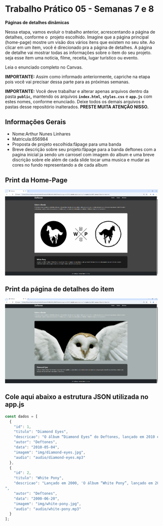 # Trabalho Prático 05 - Semanas 7 e 8

**Páginas de detalhes dinâmicas**

Nessa etapa, vamos evoluir o trabalho anterior, acrescentando a página de detalhes, conforme o  projeto escolhido. Imagine que a página principal (home-page) mostre um visão dos vários itens que existem no seu site. Ao clicar em um item, você é direcionado pra a página de detalhes. A página de detalhe vai mostrar todas as informações sobre o item do seu projeto. seja esse item uma notícia, filme, receita, lugar turístico ou evento.

Leia o enunciado completo no Canvas. 

**IMPORTANTE:** Assim como informado anteriormente, capriche na etapa pois você vai precisar dessa parte para as próximas semanas. 

**IMPORTANTE:** Você deve trabalhar e alterar apenas arquivos dentro da pasta **`public`,** mantendo os arquivos **`index.html`**, **`styles.css`** e **`app.js`** com estes nomes, conforme enunciado. Deixe todos os demais arquivos e pastas desse repositório inalterados. **PRESTE MUITA ATENÇÃO NISSO.**

## Informações Gerais

- Nome:Arthur Nunes Linhares
- Matricula:856984
- Proposta de projeto escolhida:fãpage para uma banda
- Breve descrição sobre seu projeto:fãpage para a banda deftones com a pagina inicial ja sendo um carrosel com imagem do album e uma breve discrição sobre ele além de cada slide tocar uma musica e mudar as cores no fundo representando a de cada album

## Print da Home-Page

![<<  COLOQUE A IMAGEM AQUI >>](public/imagens/image.png)

## Print da página de detalhes do item

![<<  COLOQUE A IMAGEM AQUI >>](public/imagens/main.png)

## Cole aqui abaixo a estrutura JSON utilizada no app.js

```javascript
const dados = [
  {
    "id": 1,
    "titulo": "Diamond Eyes",
    "descricao": "O álbum “Diamond Eyes” do Deftones, lançado em 2010 equilibra a agressividade característica do metal alternativo com passagens atmosféricas e melódicas, criando uma sensação de contraste entre intensidade e delicadeza.'.",
    "autor": "Deftones",
    "data": "2010-05-04",
    "imagem": "img/diamond-eyes.jpg",
    "audio": "audio/diamond-eyes.mp3"
  },
  {
    "id": 2,
    "titulo": "White Pony",
    "descricao": "Lançado em 2000, 'O álbum “White Pony”, lançado em 2000, é amplamente considerado a obra-prima do Deftones. Nele, a banda expandiu seu som além do nu metal tradicional, explorando paisagens sonoras mais experimentais, atmosféricas e sensuais,'.git push -u origin main
",
    "autor": "Deftones",
    "data": "2000-06-20",
    "imagem": "img/white-pony.jpg",
    "audio": "audio/white-pony.mp3"
  }
];
```